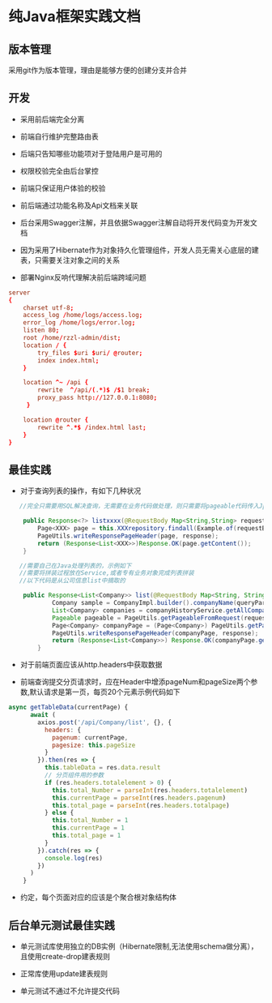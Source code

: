 # 纯Java框架实践文档

## 版本管理

采用git作为版本管理，理由是能够方便的创建分支并合并

## 开发

* 采用前后端完全分离

* 前端自行维护完整路由表

* 后端只告知哪些功能项对于登陆用户是可用的

* 权限校验完全由后台掌控

* 前端只保证用户体验的校验

* 前后端通过功能名称及Api文档来关联

* 后台采用Swagger注解，并且依据Swagger注解自动将开发代码变为开发文档

* 因为采用了Hibernate作为对象持久化管理组件，开发人员无需关心底层的建表，只需要关注对象之间的关系

* 部署Nginx反响代理解决前后端跨域问题

```conf
server
{
    charset utf-8;
    access_log /home/logs/access.log;
    error_log /home/logs/error.log;
    listen 80;
    root /home/rzzl-admin/dist;
    location / {
        try_files $uri $uri/ @router;
        index index.html;
    }

    location ^~ /api {
        rewrite  ^/api/(.*)$ /$1 break;
        proxy_pass http://127.0.0.1:8080;
     }

    location @router {
        rewrite ^.*$ /index.html last;
    }
}
```

## 最佳实践

* 对于查询列表的操作，有如下几种状况
    
```java
   //完全只需要用SQL解决查询，无需要在业务代码做处理，则只需要将pageable代码传入Jpa的repository，示例代码如下

    public Response<?> listxxxx(@RequestBody Map<String,String> requestMap, HttpServletRequest request, HttpServletResponse response){
        Page<XXX> page = this.XXXrepository.findall(Example.of(requestBody),PageUtils.getPageableFromRequest(request));
        PageUtils.writeResponsePageHeader(page, response);
        return (Response<List<XXX>>)Response.OK(page.getContent());
    }

```

```java
   //需要自己在Java处理列表的，示例如下
   //需要将拼装过程放在Service,或者专有业务对象完成列表拼装
   //以下代码是从公司信息list中摘取的

    public Response<List<Company>> list(@RequestBody Map<String, String> queryParam, HttpServletRequest request, HttpServletResponse response) {
            Company sample = CompanyImpl.builder().companyName(queryParam.get("companyName")).companyType(queryParam.get("companyType")).build();
            List<Company> companies = companyHistoryService.getAllCompanyLatestHistory(sample);
            Pageable pageable = PageUtils.getPageableFromRequest(request);
            Page<Company> companyPage = (Page<Company>) PageUtils.getPageFromPageable(companies, pageable);
            PageUtils.writeResponsePageHeader(companyPage, response);
            return (Response<List<Company>>) Response.OK(companyPage.getContent());
        }
```

* 对于前端页面应该从http.headers中获取数据

* 前端查询提交分页请求时，应在Header中增添pageNum和pageSize两个参数,默认请求是第一页，每页20个元素示例代码如下

```javascript
async getTableData(currentPage) {
      await (
        axios.post('/api/Company/list', {}, {
          headers: {
            pagenum: currentPage,
            pagesize: this.pageSize
          }
        }).then(res => {
          this.tableData = res.data.result
          // 分页组件用的参数
          if (res.headers.totalelement > 0) {
            this.total_Number = parseInt(res.headers.totalelement)
            this.currentPage = parseInt(res.headers.pagenum)
            this.total_page = parseInt(res.headers.totalpage)
          } else {
            this.total_Number = 1
            this.currentPage = 1
            this.total_page = 1
          }
        }).catch(res => {
          console.log(res)
        })
      )
    }
```

* 约定，每个页面对应的应该是个聚合根对象结构体

## 后台单元测试最佳实践

* 单元测试库使用独立的DB实例（Hibernate限制,无法使用schema做分离），且使用create-drop建表规则

* 正常库使用update建表规则

* 单元测试不通过不允许提交代码